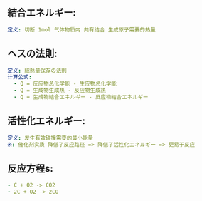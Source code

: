 ## 結合エネルギー:

```yaml
定义: 切断 1mol 气体物质内 共有结合 生成原子需要的热量

```

## ヘスの法則:

```yaml
定义: 総熱量保存の法則
计算公式:
  - Q = 反应物总化学能 - 生应物总化学能
  - Q = 生成物生成热 - 反应物生成热
  - Q = 生成物結合エネルギー - 反应物結合エネルギー

```

## 活性化エネルギー:

```yaml
定义: 发生有效碰撞需要的最小能量
※: 催化剂实质 降低了反应路径 => 降低了活性化エネルギー => 更易于反应

```

## 反应方程s:

```yaml
- C + O2 -> CO2
- 2C + O2 -> 2CO
```